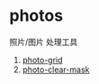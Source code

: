 # photos
照片/图片 处理工具

1. [photo-grid](./cmds/photo-grid)
2. [photo-clear-mask](./cmds/photo-clear-mask)